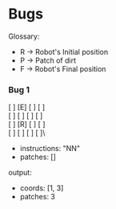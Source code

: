 # Bugs

Glossary:
- R -> Robot's Initial position
- P -> Patch of dirt
- F -> Robot's Final position

### Bug 1

[ ] [E] [ ] [ ]\
[ ] [ ] [ ] [ ]\
[ ] [R] [ ] [ ]\
[ ] [ ] [ ] [ ]\


- instructions: "NN"
- patches: []

output:
  - coords: [1, 3]
  - patches: 3

